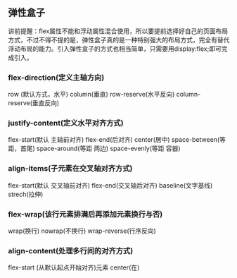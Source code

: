 ## 弹性盒子
讲前提醒：flex属性不能和浮动属性混合使用，所以要提前选择好自己的页面布局方式，不过不得不提的是，弹性盒子真的是一种特别强大的布局方式，完全有替代浮动布局的能力。引入弹性盒子的方式也相当简单，只需要用display:flex;即可完成引入。
### flex-direction(定义主轴方向)
row (默认方式，水平)
column(垂直)
row-reserve(水平反向)
column-reserve(垂直反向)
### justify-content(定义水平对齐方式)
flex-start(默认 主轴前对齐)
flex-end(后对齐)
center(居中)
space-between(等距，首尾)
space-around(等距 两边)
space-evenly(等距 容器)
### align-items(子元素在交叉轴对齐方式)
flex-start(默认 交叉轴前对齐)
flex-end(交叉轴后对齐)
baseline(文字基线)
strech(拉伸)
### flex-wrap(该行元素排满后再添加元素换行与否)
wrap(换行)
nowrap(不换行)
wrap-reverse(行序反向)
### align-content(处理多行间的对齐方式)
flex-start (从默认起点开始对齐)元素
center(在)

<!--stackedit_data:
eyJoaXN0b3J5IjpbMTI3NzgwMTMyMSwtMTk1MDgyMTE4NF19
-->
